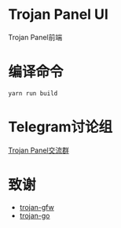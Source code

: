 # Trojan Panel UI

Trojan Panel前端

# 编译命令

```
yarn run build
```

# Telegram讨论组

[Trojan Panel交流群](https://t.me/TrojanPanelGroup)

# 致谢

- [trojan-gfw](https://github.com/trojan-gfw/trojan)
- [trojan-go](https://github.com/p4gefau1t/trojan-go)
